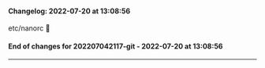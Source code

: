 #### Changelog: 2022-07-20 at 13:08:56  
  
etc/nanorc      🚀  
  
#### End of changes for 202207042117-git - 2022-07-20 at 13:08:56  
  
----  
  
